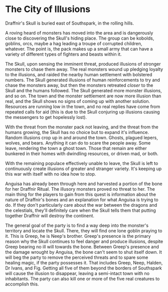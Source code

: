 # The City of Illusions
Draffnir's Skull is buried east of Southspark, in the rolling hills.

A roving heard of monsters has moved into the area and is dangerously close to discovering the Skull's hiding place. The group can be kobolds, goblins, orcs, maybe a hag leading a troupe of corrupted children, whatever. The point is, the pack makes up a small army that can have a variety of different types of fighters and beasts within it.

The Skull, upon sensing the imminent threat, produced illusions of stronger monsters to chase them away. The real monsters wound up pledging loyalty to the illusions, and raided the nearby human settlement with bolstered numbers. The Skull generated illusions of human reinforcements to try and chase the monsters away, but then the monsters retreated *closer* to the Skull and the humans followed. The Skull generated more monster illusions, and so on. The town and the monster settlement are now more illusion than real, and the Skull shows no signs of coming up with another solution. Resources are running low in the town, and no real replies have come from repeated calls for aid (this is due to the Skull conjuring up illusions causing the messengers to get hopelessly lost).

With the threat from the monster pack not leaving, and the threat from the humans growing, the Skull has no choice but to expand it's influence. Random illusions crop up in and around the town. Ghosts, plagued lepers, wolves, and bears. Anything it can do to scare the people away. Some leave, rendering the town a ghost town. Those that remain are either bunkered in their homes with dwindling resources, or driven mad, or both.

With the remaining populace effectively unable to leave, the Skull is left to continuously create illusions of greater and stranger variety. It's keeping up this war with itself with no idea how to stop.

Anguisa has already been through here and harvested a portion of the bone for her Draffnir Ritual. The illusory monsters proved no threat to her. The main thing for the players to gain from this quest is information about the nature of Draffnir's bones and an explanation for what Anguisa is trying to do. If they don't particularly care about the war between the dragons and the celestials, they'll definitely care when the Skull tells them that putting together Draffnir will destroy the continent.

The general goal of the party is to find a way deep into the monster's territory and locate the Skull. There, they will find one lone goblin praying to it. This is Greep, he is Neep's brother. Greep's presence is the primary reason why the Skull continues to feel danger and produce illusions, despite Greep bearing no ill will towards the bone. Between Greep's presence and the damage wrought by Anguisa, the bone can't seem to shut itself down. It will beg the party to remove the perceived threats and to spare some healing magic, if the party possesses it. That includes Greep, Neep, Halden, Dr Ivans, and Fig. Getting all five of them beyond the borders of Southspark will cause the illusion to disappear, leaving a semi-intact town with no inhabitants. The party can also kill one or more of the five real creatures to accomplish this.
